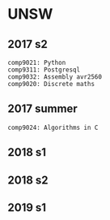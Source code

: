 # UNSW

2017 s2
---
    comp9021: Python
    comp9311: Postgresql
    comp9032: Assembly avr2560
    comp9020: Discrete maths
2017 summer
---
    comp9024: Algorithms in C
2018 s1
---
2018 s2
---
2019 s1
---
